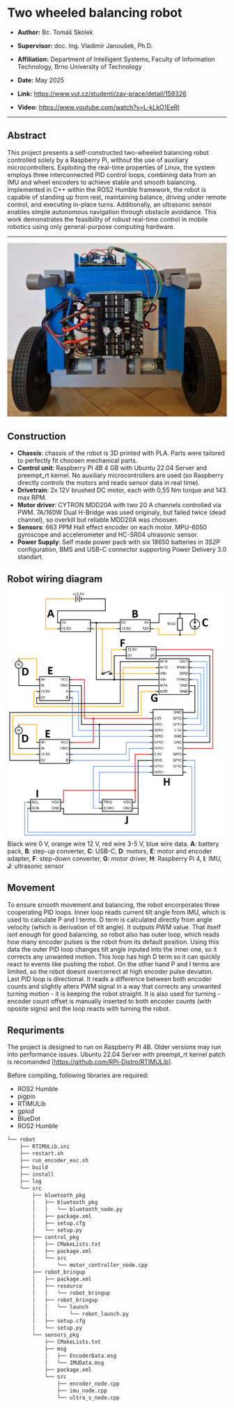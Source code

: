 # Two wheeled balancing robot

- **Author:** Bc. Tomáš Skolek

- **Supervisor:** doc. Ing. Vladimír Janoušek, Ph.D.

- **Affiliation:** Department of Intelligent Systems, Faculty of Information Technology, Brno University of Technology

- **Date:** May 2025

- **Link:** https://www.vut.cz/studenti/zav-prace/detail/159326
  
- **Video:** https://www.youtube.com/watch?v=L-kLkO1EeRI

---

## Abstract
This project presents a self-constructed two-wheeled balancing robot controlled solely by a Raspberry Pi, without the use of auxiliary microcontrollers. Exploiting the real-time properties of Linux, the system employs three interconnected PID control loops, combining data from an IMU and wheel encoders to achieve stable and smooth balancing. Implemented in C++ within the ROS2 Humble framework, the robot is capable of standing up from rest, maintaining balance, driving under remote control, and executing in-place turns. Additionally, an ultrasonic sensor enables simple autonomous navigation through obstacle avoidance. This work demonstrates the feasibility of robust real-time control in mobile robotics using only general-purpose computing hardware.

---

![robot](https://github.com/Skulikk/Balancing-robot/blob/master/thesis-src/obrazky-figures/front.jpg?raw=true)


## Construction
- **Chassis**: chassis of the robot is 3D printed with PLA. Parts were tailored to perfectly fit choosen mechanical parts.
- **Control unit**: Raspberry PI 4B 4 GB with Ubuntu 22.04 Server and preempt_rt kernel. No auxiliary microcontrollers are used (so Raspberry directly controls the motors and reads sensor data in real time).
- **Drivetrain**: 2x 12V brushed DC motor, each with 0,55 Nm torque and 143 max RPM.
- **Motor driver**: CYTRON MDD20A with two 20 A channels controlled via PWM. 7A/160W Dual H-Bridge was used originaly, but failed twice (dead channel), so overkill but reliable MDD20A was choosen.
- **Sensors**: 663 PPM Hall effect encoder on each motor. MPU-6050 gyroscope and accelerometer and HC-SR04 ultrasonic sensor.
- **Power Supply**: Self made power pack with six 18650 batteries in 3S2P configuration, BMS and USB-C connector supporting Power Delivery 3.0 standart.

## Robot wiring diagram
![diagram](https://github.com/Skulikk/Balancing-robot/blob/master/thesis-src/obrazky-figures/circ.png?raw=true)
Black wire 0 V, orange wire 12 V, red wire 3-5 V, blue wire data.
**A**: battery pack, **B**: step-up converter, **C**: USB-C, **D**: motors, **E**: motor and encoder adapter, **F**: step-down converter, **G**: motor driver, **H**: Raspberry Pi 4, **I**: IMU, **J**: ultrasonic sensor 

## Movement
To ensure smooth movement and balancing, the robot encorporates three cooperating PID loops.
Inner loop reads current tilt angle from IMU, which is used to calculate P and I terms. D term is calculated directly from angle velocity (which is derivation of tilt angle). It outputs PWM value. That itself isnt enough for good balancing, so robot also has outer loop, which reads how many encoder pulses is the robot from its default position. Using this data the outer PID loop changes tilt angle inputed into the inner one, so it corrects any unwanted motion. This loop has high D term so it can quickly react to events like pushing the robot. On the other hand P and I terms are limited, so the robot doesnt overcorrect at high encoder pulse deviaton.
Last PID loop is directional. It reads a difference between both encoder counts and slightly alters PWM signal in a way that corrects any unwanted turning motion - it is keeping the robot straight. It is also used for turning - encoder count offset is manually inserted to both encoder counts (with oposite signs) and the loop reacts with turning the robot.

## Requriments

The project is designed to run on Raspberry PI 4B. Older versions may run into performance issues.
Ubuntu 22.04 Server with preempt_rt kernel patch is recomanded [https://github.com/RPi-Distro/RTIMULib]. 

Before compiling, following libraries are required:

- ROS2 Humble
- pigpio
- RTIMULib
- gpiod
- BlueDot
- ROS2 Humble

```text
└── robot
    ├── RTIMULib.ini
    ├── restart.sh
    ├── run_encoder_exc.sh
    ├── build
    ├── install
    ├── log
    └── src
        ├── bluetooth_pkg
        │   ├── bluetooth_pkg
        │   │   └── bluetooth_node.py
        │   ├── package.xml
        │   ├── setup.cfg
        │   └── setup.py
        ├── control_pkg
        │   ├── CMakeLists.txt
        │   ├── package.xml
        │   └── src
        │       └── motor_controller_node.cpp
        ├── robot_bringup
        │   ├── package.xml
        │   ├── resource
        │   │   └── robot_bringup
        │   ├── robot_bringup
        │   │   └── launch
        │   │       └── robot_launch.py
        │   ├── setup.cfg
        │   └── setup.py
        └── sensors_pkg
            ├── CMakeLists.txt
            ├── msg
            │   ├── EncoderData.msg
            │   └── IMUData.msg
            ├── package.xml
            └── src
                ├── encoder_node.cpp
                ├── imu_node.cpp
                └── ultra_s_node.cpp
```
